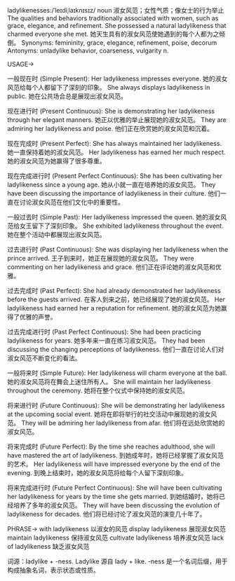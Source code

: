 ladylikenesses:/ˈleɪdiˌlaɪknɪsɪz/
noun
淑女风范；女性气质；像女士的行为举止
The qualities and behaviors traditionally associated with women, such as grace, elegance, and refinement.
She possessed a natural ladylikeness that charmed everyone she met. 她天生具有的淑女风范使她遇到的每个人都为之倾倒。
Synonyms: femininity, grace, elegance, refinement, poise, decorum
Antonyms: unladylike behavior, coarseness, vulgarity
n.

USAGE->

一般现在时 (Simple Present):
Her ladylikeness impresses everyone. 她的淑女风范给每个人都留下了深刻的印象。
She always displays ladylikeness in public.  她在公共场合总是展现出淑女风范。

现在进行时 (Present Continuous):
She is demonstrating her ladylikeness through her elegant manners. 她正以优雅的举止展现她的淑女风范。
They are admiring her ladylikeness and poise. 他们正在欣赏她的淑女风范和沉着。


现在完成时 (Present Perfect):
She has always maintained her ladylikeness. 她一直保持着她的淑女风范。
Her ladylikeness has earned her much respect. 她的淑女风范为她赢得了很多尊重。

现在完成进行时 (Present Perfect Continuous):
She has been cultivating her ladylikeness since a young age. 她从小就一直在培养她的淑女风范。
They have been discussing the importance of ladylikeness in their culture.  他们一直在讨论淑女风范在他们文化中的重要性。

一般过去时 (Simple Past):
Her ladylikeness impressed the queen. 她的淑女风范给女王留下了深刻印象。
She exhibited ladylikeness throughout the event.  她在整个活动中都展现出淑女风范。

过去进行时 (Past Continuous):
She was displaying her ladylikeness when the prince arrived. 王子到来时，她正在展现她的淑女风范。
They were commenting on her ladylikeness and grace. 他们正在评论她的淑女风范和优雅。


过去完成时 (Past Perfect):
She had already demonstrated her ladylikeness before the guests arrived. 在客人到来之前，她已经展现了她的淑女风范。
Her ladylikeness had earned her a reputation for refinement. 她的淑女风范为她赢得了优雅的声誉。

过去完成进行时 (Past Perfect Continuous):
She had been practicing ladylikeness for years. 她多年来一直在练习淑女风范。
They had been discussing the changing perceptions of ladylikeness. 他们一直在讨论人们对淑女风范不断变化的看法。

一般将来时 (Simple Future):
Her ladylikeness will charm everyone at the ball. 她的淑女风范将在舞会上迷住所有人。
She will maintain her ladylikeness throughout the ceremony. 她将在整个仪式中保持她的淑女风范。

将来进行时 (Future Continuous):
She will be demonstrating her ladylikeness at the upcoming social event. 她将在即将举行的社交活动中展现她的淑女风范。
They will be admiring her ladylikeness from afar. 他们将在远处欣赏她的淑女风范。


将来完成时 (Future Perfect):
By the time she reaches adulthood, she will have mastered the art of ladylikeness. 到她成年时，她将已经掌握了淑女风范的艺术。
Her ladylikeness will have impressed everyone by the end of the evening.  到晚上结束时，她的淑女风范将给每个人留下深刻印象。

将来完成进行时 (Future Perfect Continuous):
She will have been cultivating her ladylikeness for years by the time she gets married. 到她结婚时，她将已经培养了多年的淑女风范。
They will have been discussing the evolution of ladylikeness for decades. 他们将已经讨论了淑女风范的演变几十年了。



PHRASE->
with ladylikeness 以淑女的风范
display ladylikeness 展现淑女风范
maintain ladylikeness 保持淑女风范
cultivate ladylikeness 培养淑女风范
lack of ladylikeness 缺乏淑女风范

词源：ladylike + -ness.  Ladylike 源自 lady + like. -ness 是一个名词后缀，用于构成抽象名词，表示状态或性质。
